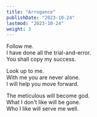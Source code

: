 ```yaml
---
title: "Arrogance"
publishDate: "2023-10-24"
lastmod: "2023-10-24"
weight: 3
---
```


Follow me.<br/>
I have done all the trial-and-error.<br/>
You shall copy my success.<br/>

Look up to me.<br/>
With me you are never alone.<br/>
I will help you move forward.<br/>

The meticulous will become god.<br/>
What I don't like will be gone.<br/>
Who I like will serve me well.<br/>
